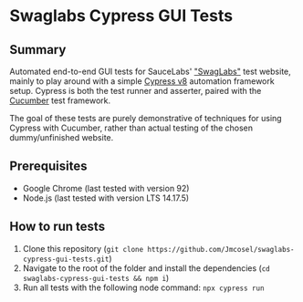 # Swaglabs Cypress GUI Tests

## Summary

Automated end-to-end GUI tests for SauceLabs' ["SwagLabs"](https://saucedemo.com) test website, mainly to play around with a simple [Cypress v8](https://cypress.io) automation framework setup. Cypress is both the test runner and asserter, paired with the [Cucumber](https://cucumber.io) test framework.

The goal of these tests are purely demonstrative of techniques for using Cypress with Cucumber, rather than actual testing of the chosen dummy/unfinished website.

## Prerequisites

- Google Chrome (last tested with version 92)
- Node.js (last tested with version LTS 14.17.5)

## How to run tests

1. Clone this repository (`git clone https://github.com/Jmcosel/swaglabs-cypress-gui-tests.git`)
2. Navigate to the root of the folder and install the dependencies (`cd swaglabs-cypress-gui-tests && npm i`)
3. Run all tests with the following node command: `npx cypress run`
